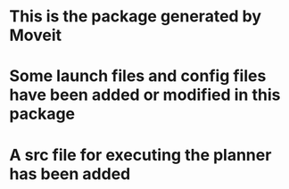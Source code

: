 # This is the package generated by Moveit 
# Some launch files and config files have been added or modified in this package
# A src file for executing the planner has been added
